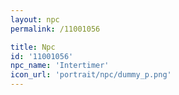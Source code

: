 ```yaml
---
layout: npc
permalink: /11001056

title: Npc
id: '11001056'
npc_name: 'Intertimer'
icon_url: 'portrait/npc/dummy_p.png'
---
```

